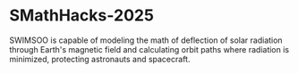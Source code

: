 # SMathHacks-2025
SWIMSOO is capable of modeling the math of deflection of solar radiation through Earth's magnetic field and calculating orbit paths where radiation is minimized, protecting astronauts and spacecraft.
